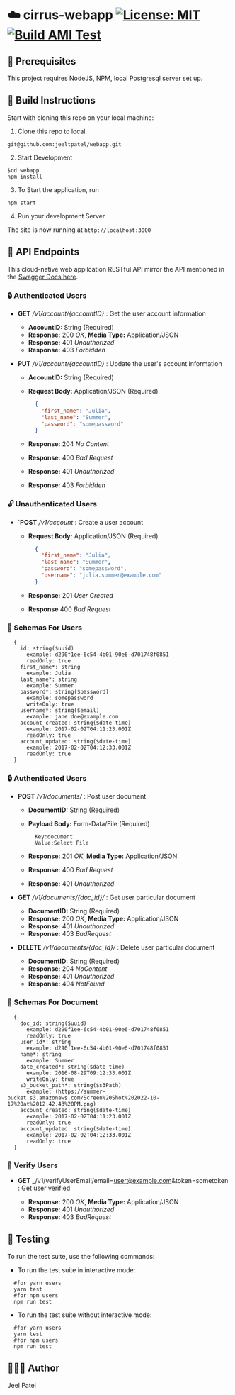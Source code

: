 # :cloud: cirrus-webapp [![License: MIT](https://img.shields.io/badge/License-MIT-blue.svg)](./LICENSE) [![Build AMI Test](https://github.com/cloud-cirrus/webapp/actions/workflows/amibuild.yml/badge.svg)](https://github.com/cloud-cirrus/webapp/actions/workflows/amibuild.yml)

## :wrench: Prerequisites

This project requires NodeJS, NPM, local Postgresql server set up.
## :hammer: Build Instructions

Start with cloning this repo on your local machine:

1. Clone this repo to local.
```
git@github.com:jeeltpatel/webapp.git
```

2. Start Development
```
$cd webapp
npm install
```
3. To Start the application, run
```   
npm start   
``` 
4. Run your development Server

The site is now running at `http://localhost:3000`
## :busstop: API Endpoints

This cloud-native web appilcation RESTful API mirror the API mentioned in the [Swagger Docs here](https://app.swaggerhub.com/apis-docs/fall2022-csye6225/cloud-native-webapp/assignment-02#/Account).

### :lock: Authenticated Users

- **GET** _/v1/account/{accountID}_ : Get the user account information
  - **AccountID:** String (Required)
  - **Response:** 200 _OK_, **Media Type:** Application/JSON
  - **Response:** 401 _Unauthorized_
  - **Response:** 403 _Forbidden_

- **PUT** _/v1/account/{accountID}_ : Update the user's account information
  - **AccountID:** String (Required)
  - **Request Body:** Application/JSON (Required)

    ```json
      {
        "first_name": "Julia",
        "last_name": "Summer",
        "password": "somepassword"
      }
    ```

  - **Response:** 204 _No Content_
  - **Response:** 400 _Bad Request_
  - **Response:** 401 _Unauthorized_
  - **Response:** 403 _Forbidden_

### :unlock: Unauthenticated Users

- `**POST** _/v1/account_ : Create a user account
  - **Request Body:** Application/JSON (Required)

    ```json
      {
        "first_name": "Julia",
        "last_name": "Summer",
        "password": "somepassword",
        "username": "julia.summer@example.com"
      }
    ```

  - **Response:** 201 _User Created_
  - **Response** 400 _Bad Request_

### :lotus_position: Schemas For Users

```text
  {
    id: string($uuid)
      example: d290f1ee-6c54-4b01-90e6-d701748f0851
      readOnly: true
    first_name*: string
      example: Julia
    last_name*: string
      example: Summer
    password*: string($password)
      example: somepassword
      writeOnly: true
    username*: string($email)
      example: jane.doe@example.com
    account_created: string($date-time)
      example: 2017-02-02T04:11:23.001Z
      readOnly: true
    account_updated: string($date-time)
      example: 2017-02-02T04:12:33.001Z
      readOnly: true
  }
```
### :lock: Authenticated Users

- **POST** _/v1/documents/_ : Post user document 
  - **DocumentID:** String (Required)
  - **Payload Body:** Form-Data/File (Required)

    ```shell
      Key:document
      Value:Select File
    ```
  - **Response:** 201 _OK_, **Media Type:** Application/JSON
  - **Response:** 400 _Bad Request_
  - **Response:** 401 _Unauthorized_

- **GET** _/v1/documents/{doc_id}/_ : Get user particular document  
  - **DocumentID:** String (Required)
  - **Response:** 200 _OK_, **Media Type:** Application/JSON
  - **Response:** 401 _Unauthorized_
  - **Response:** 403 _BadRequest_
- **DELETE** _/v1/documents/{doc_id}/_ : Delete user particular document  
  - **DocumentID:** String (Required)
  - **Response:** 204 _NoContent_
  - **Response:** 401 _Unauthorized_
  - **Response:** 404 _NotFound_

### :lotus_position: Schemas For Document

```text
  {
    doc_id: string($uuid)
      example: d290f1ee-6c54-4b01-90e6-d701748f0851
      readOnly: true
    user_id*: string
      example: d290f1ee-6c54-4b01-90e6-d701748f0851
    name*: string
      example: Summer
    date_created*: string($date-time)
      example: 2016-08-29T09:12:33.001Z
      writeOnly: true
    s3_bucket_path*: string($s3Path)
      example: (https://summer-bucket.s3.amazonaws.com/Screen%20Shot%202022-10-17%20at%2012.42.43%20PM.png)
    account_created: string($date-time)
      example: 2017-02-02T04:11:23.001Z
      readOnly: true
    account_updated: string($date-time)
      example: 2017-02-02T04:12:33.001Z
      readOnly: true
  }
```

### :key: Verify Users

- **GET** _/v1/verifyUserEmail/email=user@example.com&token=sometoken : Get user verified   
 
  - **Response:** 200 _OK_, **Media Type:** Application/JSON
  - **Response:** 401 _Unauthorized_
  - **Response:** 403 _BadRequest_

## :test_tube: Testing

To run the test suite, use the following commands:

- To run the test suite in interactive mode:

```shell
  #for yarn users
  yarn test
  #for npm users
  npm run test
```

- To run the test suite without interactive mode:

```shell
  #for yarn users
  yarn test
  #for npm users
  npm run test
```
## 👨🏻‍💻 Author 
 Jeel Patel